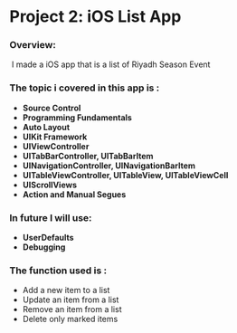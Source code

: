 # Project 2: iOS List App

### Overview:

 I made a iOS app that is a list of Riyadh Season Event

### The topic i covered in this app is :

* **Source Control**
* **Programming Fundamentals**
* **Auto Layout**
* **UIKit Framework**
* **UIViewController**
* **UITabBarController, UITabBarItem**
* **UINavigationController, UINavigationBarItem**
* **UITableViewController, UITableView, UITableViewCell**
* **UIScrollViews**
* **Action and Manual Segues**

### In future I will use:

* **UserDefaults**
* **Debugging**

### The function used is :

* Add a new item to a list
* Update an item from a list
* Remove an item from a list
* Delete only marked items
